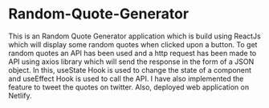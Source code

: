 # Random-Quote-Generator

This is an Random Quote Generator application which is build using ReactJs which will display some random quotes when clicked upon a button. To get random quotes an API has been used and a http request has been made to API using axios library which will send the response in the form of a JSON object. In this, useState Hook is used to change the state of a component and useEffect Hook is used to call the API. I have also implemented the feature to tweet the quotes on twitter. Also, deployed web application on Netlify.
